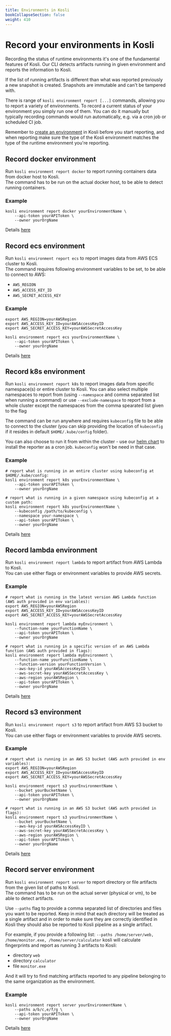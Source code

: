 ```yaml
---
title: Environments in Kosli
bookCollapseSection: false
weight: 410
---
```

# Record your environments in Kosli

Recording the status of runtime environments it's one of the fundamental features of Kosli. Our CLI detects artifacts running in given environment and reports the information to Kosli. 

If the list of running artifacts is different than what was reported previously a new snapshot is created. Snapshots are immutable and can't be tampered with.

There is range of `kosli environment report [...]` commands, allowing you to report a variety of environments. To record a current status of your environment you simply run one of them. You can do it manually but typically recording commands would run automatically, e.g. via a cron job or scheduled CI job.

Remember to [create an environment](/getting_started/getting_started_with_kosli/#creating-a-kosli-environment) in Kosli before you start reporting, and when reporting make sure the type of the Kosli environment matches the type of the runtime environment you're reporting.

## Record docker environment

Run `kosli environment report docker` to report running containers data from docker host to Kosli.  
The command has to be run on the actual docker host, to be able to detect running containers.

### Example

```
kosli environment report docker yourEnvironmentName \
	--api-token yourAPIToken \
	--owner yourOrgName
```

Details [here](/client_reference/kosli_environment_report_docker/)

## Record ecs environment

Run `kosli environment report ecs` to report images data from AWS ECS cluster to Kosli.  
The command requires following environment variables to be set, to be able to connect to AWS:
* `AWS_REGION`
* `AWS_ACCESS_KEY_ID`
* `AWS_SECRET_ACCESS_KEY`

### Example

```
export AWS_REGION=yourAWSRegion
export AWS_ACCESS_KEY_ID=yourAWSAccessKeyID
export AWS_SECRET_ACCESS_KEY=yourAWSSecretAccessKey

kosli environment report ecs yourEnvironmentName \
	--api-token yourAPIToken \
	--owner yourOrgName
```

Details [here](/client_reference/kosli_environment_report_ecs/)

## Record k8s environment

Run `kosli environment report k8s` to report images data from specific namespace(s) or entire cluster to Kosli. You can also select multiple namespaces to report from (using `--namespace` and comma separated list when running a command) or use `--exclude-namespace` to report from a whole cluster except the namespaces from the comma spearated list given to the flag

The command can be run anywhere and requires `kubeconfig` file to be able to connect to the cluster (you can skip providing the location of `kubeconfig` if it resides in default `$HOME/.kube/config` folder).

You can also choose to run it from within the cluster - use our [helm chart](/helm/) to install the reporter as a cron job. `kubeconfig` won't be need in that case.

### Example

```
# report what is running in an entire cluster using kubeconfig at $HOME/.kube/config:
kosli environment report k8s yourEnvironmentName \
	--api-token yourAPIToken \
	--owner yourOrgName

# report what is running in a given namespace using kubeconfig at a custom path:
kosli environment report k8s yourEnvironmentName \
	--kubeconfig /path/to/kubeconfig \
	--namespace your-namespace \
	--api-token yourAPIToken \
	--owner yourOrgName

```

Details [here](/client_reference/kosli_environment_report_k8s/)

## Record lambda environment

Run `kosli environment report lambda` to report artifact from AWS Lambda to Kosli.  
You can use either flags or environment variables to provide AWS secrets.

### Example

```
# report what is running in the latest version AWS Lambda function (AWS auth provided in env variables):
export AWS_REGION=yourAWSRegion
export AWS_ACCESS_KEY_ID=yourAWSAccessKeyID
export AWS_SECRET_ACCESS_KEY=yourAWSSecretAccessKey

kosli environment report lambda myEnvironment \
	--function-name yourFunctionName \
	--api-token yourAPIToken \
	--owner yourOrgName

# report what is running in a specific version of an AWS Lambda function (AWS auth provided in flags):
kosli environment report lambda myEnvironment \
	--function-name yourFunctionName \
	--function-version yourFunctionVersion \
	--aws-key-id yourAWSAccessKeyID \
	--aws-secret-key yourAWSSecretAccessKey \
	--aws-region yourAWSRegion \
	--api-token yourAPIToken \
	--owner yourOrgName
```

Details [here](/client_reference/kosli_environment_report_lambda/)

## Record s3 environment

Run `kosli environment report s3` to report artifact from AWS S3 bucket to Kosli.  
You can use either flags or environment variables to provide AWS secrets.

### Example

```
# report what is running in an AWS S3 bucket (AWS auth provided in env variables):
export AWS_REGION=yourAWSRegion
export AWS_ACCESS_KEY_ID=yourAWSAccessKeyID
export AWS_SECRET_ACCESS_KEY=yourAWSSecretAccessKey

kosli environment report s3 yourEnvironmentName \
	--bucket yourBucketName \
	--api-token yourAPIToken \
	--owner yourOrgName

# report what is running in an AWS S3 bucket (AWS auth provided in flags):
kosli environment report s3 yourEnvironmentName \
	--bucket yourBucketName \
	--aws-key-id yourAWSAccessKeyID \
	--aws-secret-key yourAWSSecretAccessKey \
	--aws-region yourAWSRegion \
	--api-token yourAPIToken \
	--owner yourOrgName
```

Details [here](/client_reference/kosli_environment_report_s3/)

## Record server environment

Run `kosli environment report server` to report directory or file artifacts from the given list of paths to Kosli.  
The command has to be run on the actual server (physical or vm), to be able to detect artifacts. 

Use `--paths` flag to provide a comma separated list of directories and files you want to be reported. Keep in mind that each directory will be treated as a single artifact and in order to make sure they are correctly identified in Kosli they should also be reported to Kosli pipeline as a single artifact.

For example, if you provide a following list: `--paths /home/server/web, /home/monitor.exe, /home/server/calculator` kosli will calculate fingerprints and report as running 3 artifacts to Kosli:
* directory `web`
* directory `calculator` 
* file `monitor.exe`

And it will try to find matching artifacts reported to any pipeline belonging to the same organization as the environment.

### Example 

```
kosli environment report server yourEnvironmentName \
	--paths a/b/c,e/f/g \
	--api-token yourAPIToken \
	--owner yourOrgName
```


Details [here](/client_reference/kosli_environment_report_server/)


